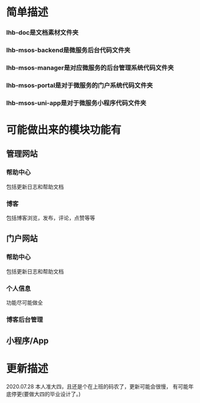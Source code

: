 # 简单描述
### lhb-doc是文档素材文件夹
### lhb-msos-backend是微服务后台代码文件夹
### lhb-msos-manager是对应微服务的后台管理系统代码文件夹
### lhb-msos-portal是对于微服务的门户系统代码文件夹
### lhb-msos-uni-app是对于微服务小程序代码文件夹

# 可能做出来的模块功能有
## 管理网站
### 帮助中心
包括更新日志和帮助文档
### 博客
包括博客浏览，发布，评论，点赞等等

## 门户网站
### 帮助中心
包括更新日志和帮助文档
### 个人信息
功能尽可能做全
### 博客后台管理

## 小程序/App

# 更新描述
2020.07.28 本人准大四，且还是个在上班的码农了，更新可能会很慢，
有可能年底停更(要做大四的毕业设计了。)

